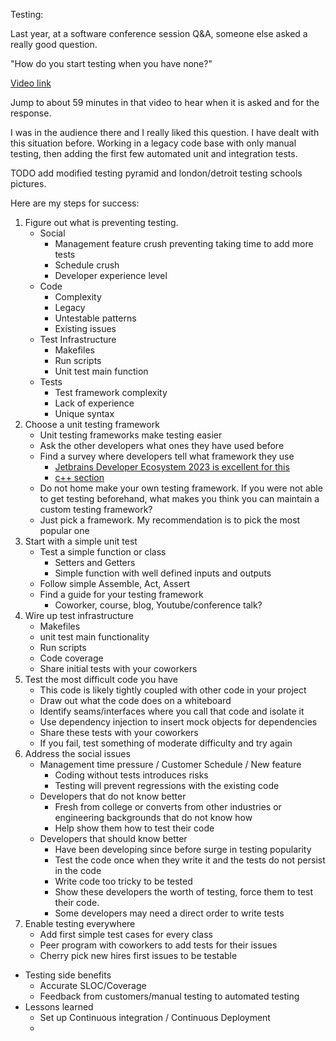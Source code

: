 Testing:

Last year, at a software conference session Q&A, someone else asked a really good question.

"How do you start testing when you have none?"

[Video link](https://mediaspace.esri.com/media/t/1_274g6nh3/325483122)

Jump to about 59 minutes in that video to hear when it is asked and for the response.

I was in the audience there and I really liked this question.  I have dealt with this situation before.  Working in a legacy code base with only manual testing, then adding the first few automated unit and integration tests.

TODO add modified testing pyramid and london/detroit testing schools pictures.

Here are my steps for success:

1. Figure out what is preventing testing.
    * Social
        * Management feature crush preventing taking time to add more tests
        * Schedule crush
        * Developer experience level
    * Code
        * Complexity
        * Legacy
        * Untestable patterns
        * Existing issues
    * Test Infrastructure
        * Makefiles
        * Run scripts
        * Unit test main function
    * Tests
        * Test framework complexity
        * Lack of experience
        * Unique syntax
2. Choose a unit testing framework
    * Unit testing frameworks make testing easier
    * Ask the other developers what ones they have used before
    * Find a survey where developers tell what framework they use
        * [Jetbrains Developer Ecosystem 2023 is excellent for this](https://www.jetbrains.com/lp/devecosystem-2023/)
        * [c++ section](https://www.jetbrains.com/lp/devecosystem-2023/cpp/#cpp_unittesting_two_years)
    * Do not home make your own testing framework.  If you were not able to get testing beforehand, what makes you think you can maintain a custom testing framework?
    * Just pick a framework.  My recommendation is to pick the most popular one
3. Start with a simple unit test
    * Test a simple function or class
        * Setters and Getters
        * Simple function with well defined inputs and outputs
    * Follow simple Assemble, Act, Assert
    * Find a guide for your testing framework
        * Coworker, course, blog, Youtube/conference talk?
4. Wire up test infrastructure
    * Makefiles
    * unit test main functionality
    * Run scripts
    * Code coverage
    * Share initial tests with your coworkers
5. Test the most difficult code you have
    * This code is likely tightly coupled with other code in your project
    * Draw out what the code does on a whiteboard
    * Identify seams/interfaces where you call that code and isolate it
    * Use dependency injection to insert mock objects for dependencies
    * Share these tests with your coworkers
    * If you fail, test something of moderate difficulty and try again
6. Address the social issues
    * Management time pressure / Customer Schedule / New feature
        * Coding without tests introduces risks
        * Testing will prevent regressions with the existing code
    * Developers that do not know better
        * Fresh from college or converts from other industries or engineering backgrounds that do not know how 
        * Help show them how to test their code
    * Developers that should know better
        * Have been developing since before surge in testing popularity
        * Test the code once when they write it and the tests do not persist in the code
        * Write code too tricky to be tested
        * Show these developers the worth of testing, force them to test their code.
        * Some developers may need a direct order to write tests
7. Enable testing everywhere
    * Add first simple test cases for every class
    * Peer program with coworkers to add tests for their issues
    * Cherry pick new hires first issues to be testable
* Testing side benefits
    * Accurate SLOC/Coverage
    * Feedback from customers/manual testing to automated testing
* Lessons learned
    * Set up Continuous integration / Continuous Deployment
    * 